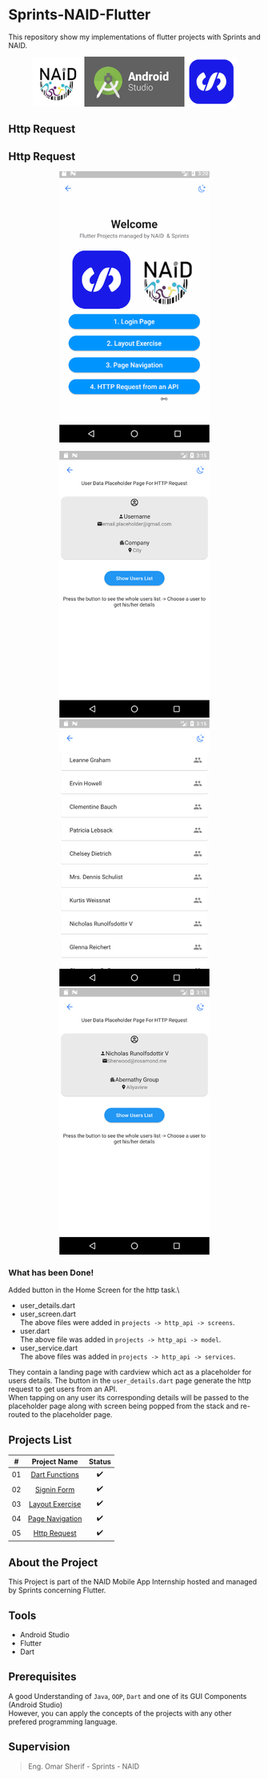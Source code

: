 # Sprints-NAID-Flutter

 This repository show my implementations of  flutter projects with Sprints and NAID.

<p align="center">
  <img src="images/naid.png" width="100" />
  <img src="images/android-studio-logo.png" width="200", height="100" />   
  <img src="images/sprints.png" width="100" />   
</p>

 
## Http Request

## Http Request
<p align="center">
  <img src="images/http.gif" width="300" />
</p>

<p align="center">
  <img src="images/details.png" width="300" />
  <img src="images/users.png" width="300" />
  <img src="images/tap.png" width="300" />
</p>

### What has been Done! 
 Added button in the Home Screen for the http task.\


- user_details.dart
- user_screen.dart \
  The above files were added in `projects -> http_api -> screens`.
- user.dart\
  The above file was added in `projects -> http_api -> model`.
- user_service.dart\
  The above files was added in `projects -> http_api -> services`.

They contain a landing page with cardview which act as a placeholder for users details. The button in the `user_details.dart` page generate the http request to get users from 
an API.\
When tapping on any user its corresponding details will be passed to the placeholder page along with screen being popped from the stack
and re-routed to the placeholder page.



## Projects List

|  # |                                       Project Name                                       |          Status          |
|:--:|:----------------------------------------------------------------------------------------:|:------------------------:|
| 01 | [Dart Functions](https://github.com/mohamed-abdelaziz721/flutter/tree/master/projects-readme/dart_functions) |    :heavy_check_mark:    |
| 02 |          [Signin Form](https://github.com/mohamed-abdelaziz721/flutter/tree/master/projects-readme/signin_form)          |    :heavy_check_mark:    |
| 03 |          [Layout Exercise](https://github.com/mohamed-abdelaziz721/flutter/tree/master/projects-readme/layout_exercise)              |    :heavy_check_mark:  
| 04 |          [Page Navigation](https://github.com/mohamed-abdelaziz721/flutter/tree/master/projects-readme/page_navigation)              |   :heavy_check_mark:   |
| 05 |          [Http Request](https://github.com/mohamed-abdelaziz721/flutter/tree/master/projects-readme/http_api)              |   :heavy_check_mark:     |
## About the Project

This Project is part of the NAID Mobile App Internship hosted and managed by Sprints concerning Flutter. 

## Tools 
- Android Studio
- Flutter 
- Dart

## Prerequisites
A good Understanding of `Java`, `OOP`, `Dart`  and one of its GUI Components (Android Studio)\
However, you can apply the concepts of the projects with any other prefered programming language.








## Supervision
> Eng. Omar Sherif - Sprints - NAID



